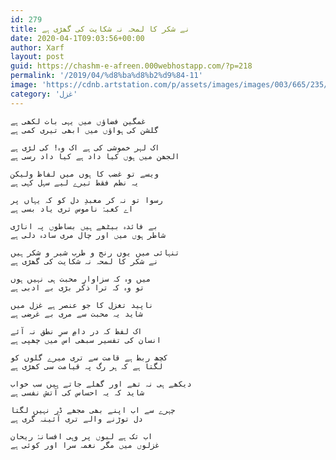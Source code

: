 ```yaml
---
id: 279
title: نے شکر کا لمحہ نہ شکایت کی گھڑی ہے
date: 2020-04-1T09:03:56+00:00
author: Xarf
layout: post
guid: https://chashm-e-afreen.000webhostapp.com/?p=218
permalink: '/2019/04/%d8%ba%d8%b2%d9%84-11'
image: 'https://cdnb.artstation.com/p/assets/images/images/003/665/235/large/rupam-c-tig-the-secret-temple-of-shiva-6-the-king-of-all-temples-v3.jpg?1476199903'
category: 'غزل'
---
```


<span style="font-family: Mehr;">

    غمگین فضاؤں میں یہی بات لکھی ہے
    گلشن کی ہواؤں میں ابھی تیری کمی ہے

    اک لہر خموشی کی ہے اک وہ! کی لڑی ہے
    الجھن میں ہوں کیا داد ہے کیا داد رسی ہے

    ویسے تو غضب کا ہوں میں لفاظ ولیکن
    یہ نظم فقط تیرے لیے سہل کہی ہے

    رسوا تو نہ کر معبدِ دل کو کہ یہاں پر
    اے کعبۂ ناموس تری یاد بسی ہے

    بے فائدہ بیٹھے ہیں بساطوں پہ اناڑی
    شاطر ہوں میں اور چال مری سادہ دلی ہے

    تنہائی میں یوں رنج و طرب شیر و شکر ہیں
    نے شکر کا لمحہ نہ شکایت کی گھڑی ہے

    میں وہ کہ سزاوارِ محبت ہی نہیں ہوں
    تو وہ کہ ترا ذکر بڑی بے ادبی ہے

    ناپید تغزل کا جو عنصر ہے غزل میں
    شاید یہ محبت سے مری بے غرضی ہے

    اک لفظ کہ در دامِ سرِ نطق نہ آئے
    انسان کی تفسیر سبھی اس میں چھپی ہے

    کچھ ربط ہے قامت سے تری میرے گلوں کو
    لگتا ہے کہ ہر رگ پہ قیامت سی کھڑی ہے

    دیکھے ہی نہ تھے اور گھلے جاتے ہیں سب خواب
    شاید کہ یہ احساس کی آتش نفسی ہے

    چہرے سے اب اپنے بھی مجھے ڈر نہیں لگتا
    دل توڑنے والے تری آئینہ گری ہے

    اب تک ہے لبوں پر وہی افسانۂ ریحان
    غزلوں میں مگر نغمہ سرا اور کوئی ہے 
</span>
